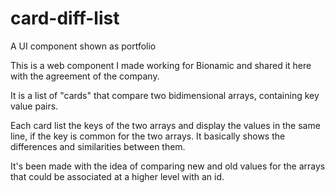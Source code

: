 # card-diff-list
A UI component shown as portfolio

This is a web component I made working for Bionamic and shared it here with the agreement of the company.

It is a list of "cards" that compare two bidimensional arrays, containing key value pairs.

Each card list the keys of the two arrays and display the values in the same line, if the key is common for the two arrays. It basically shows the differences and similarities between them.

It's been made with the idea of comparing new and old values for the arrays that could be associated at a higher level with an id.
